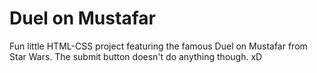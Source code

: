 # Duel on Mustafar
Fun little HTML-CSS project featuring the famous Duel on Mustafar from Star Wars. The submit button doesn't do anything though. xD
